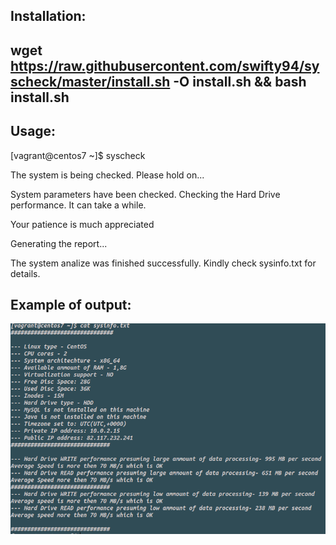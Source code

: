 Installation:
--------------
wget https://raw.githubusercontent.com/swifty94/syscheck/master/install.sh -O install.sh && bash install.sh
----------------
Usage:
---------------
  [vagrant@centos7 ~]$ syscheck
  
  The system is being checked. Please hold on...
  
  System parameters have been checked. Checking the Hard Drive performance. It can take a while.
  
  Your patience is much appreciated
  
  Generating the report...
  
  The system analize was finished successfully. Kindly check sysinfo.txt for details.

Example of output:
------------------------
![](https://raw.githubusercontent.com/swifty94/syscheck/master/output_sample.png)
